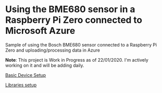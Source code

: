 # Using the BME680 sensor in a Raspberry Pi Zero connected to Microsoft Azure

Sample of using the Bosch BME680 sensor connected to a Raspberry Pi Zero and uploading/processing data in Azure

**Note**: This project is Work in Progress as of 22/01/2020. I'm actively working on it and will be adding daily.

[Basic Device Setup](DeviceSetup.md)

[Libraries setup](BME680Setup.md)

